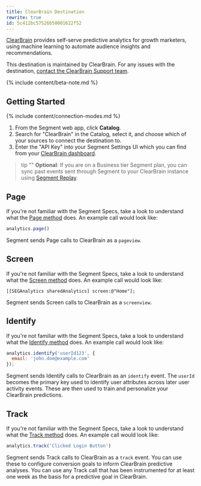```yaml
---
title: ClearBrain Destination
rewrite: true
id: 5c412bc57526b50001622f52
---
```

[ClearBrain](https://clearbrain.com/?utm_source=segmentio&utm_medium=docs&utm_campaign=partners) provides self-serve predictive analytics for growth marketers, using machine learning to automate audience insights and recommendations.

This destination is maintained by ClearBrain. For any issues with the destination, [contact the ClearBrain Support team](mailto:support@clearbrain.com).

{% include content/beta-note.md %}


## Getting Started

{% include content/connection-modes.md %}

1. From the Segment web app, click **Catalog**.
2. Search for "ClearBrain" in the Catalog, select it, and choose which of your sources to connect the destination to.
3. Enter the "API Key" into your Segment Settings UI which you can find from your [ClearBrain dashboard](https://app.clearbrain.com/connections).

> tip ""
> **Optional**: If you are on a Business tier Segment plan, you can sync past events sent through Segment to your ClearBrain instance using [Segment Replay](/docs/guides/what-is-replay/).


## Page

If you're not familiar with the Segment Specs, take a look to understand what the [Page method](/docs/connections/spec/page/) does. An example call would look like:

```js
analytics.page()
```

Segment sends Page calls to ClearBrain as a `pageview`.


## Screen

If you're not familiar with the Segment Specs, take a look to understand what the [Screen method](/docs/connections/spec/page/) does. An example call would look like:

```objc
[[SEGAnalytics sharedAnalytics] screen:@"Home"];
```

Segment sends Screen calls to ClearBrain as a `screenview`.


## Identify

If you're not familiar with the Segment Specs, take a look to understand what the [Identify method](/docs/connections/spec/identify/) does. An example call would look like:

```js
analytics.identify('userId123', {
  email: 'john.doe@example.com'
});
```

Segment sends Identify calls to ClearBrain as an `identify` event. The `userId` becomes the primary key used to identify user attributes across later user activity events. These are then used to train and personalize your ClearBrain predictions.


## Track

If you're not familiar with the Segment Specs, take a look to understand what the [Track method](/docs/connections/spec/track/) does. An example call would look like:

```js
analytics.track('Clicked Login Button')
```

Segment sends Track calls to ClearBrain as a `track` event. You can use these to configure conversion goals to inform ClearBrain predictive analyses. You can use any Track call that has been instrumented for at least one week as the basis for a predictive goal in ClearBrain.
